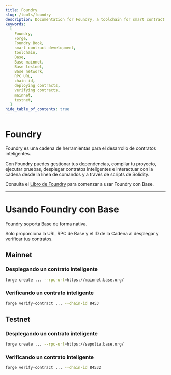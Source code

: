 ```yaml
---
title: Foundry
slug: /tools/foundry
description: Documentation for Foundry, a toolchain for smart contract development. Provides instructions on deploying and verifying contracts on Base's mainnet and testnet using Foundry.
keywords:
  [
    Foundry,
    Forge,
    Foundry Book,
    smart contract development,
    toolchain,
    Base,
    Base mainnet,
    Base testnet,
    Base network,
    RPC URL,
    chain id,
    deploying contracts,
    verifying contracts,
    mainnet,
    testnet,
  ]
hide_table_of_contents: true
---
```


# Foundry

Foundry es una cadena de herramientas para el desarrollo de contratos inteligentes.

Con Foundry puedes gestionar tus dependencias, compilar tu proyecto, ejecutar pruebas, desplegar contratos inteligentes e interactuar con la cadena desde la línea de comandos y a través de scripts de Solidity.

Consulta el [Libro de Foundry](https://book.getfoundry.sh/) para comenzar a usar Foundry con Base.

---

# Usando Foundry con Base

Foundry soporta Base de forma nativa.

Solo proporciona la URL RPC de Base y el ID de la Cadena al desplegar y verificar tus contratos.

## Mainnet

### Desplegando un contrato inteligente

```bash
forge create ... --rpc-url=https://mainnet.base.org/
```

### Verificando un contrato inteligente

```bash
forge verify-contract ... --chain-id 8453
```

## Testnet

### Desplegando un contrato inteligente

```bash
forge create ... --rpc-url=https://sepolia.base.org/
```

### Verificando un contrato inteligente

```bash
forge verify-contract ... --chain-id 84532
```